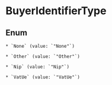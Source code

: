 
# BuyerIdentifierType

## Enum


    * `None` (value: `"None"`)

    * `Other` (value: `"Other"`)

    * `Nip` (value: `"Nip"`)

    * `VatUe` (value: `"VatUe"`)



